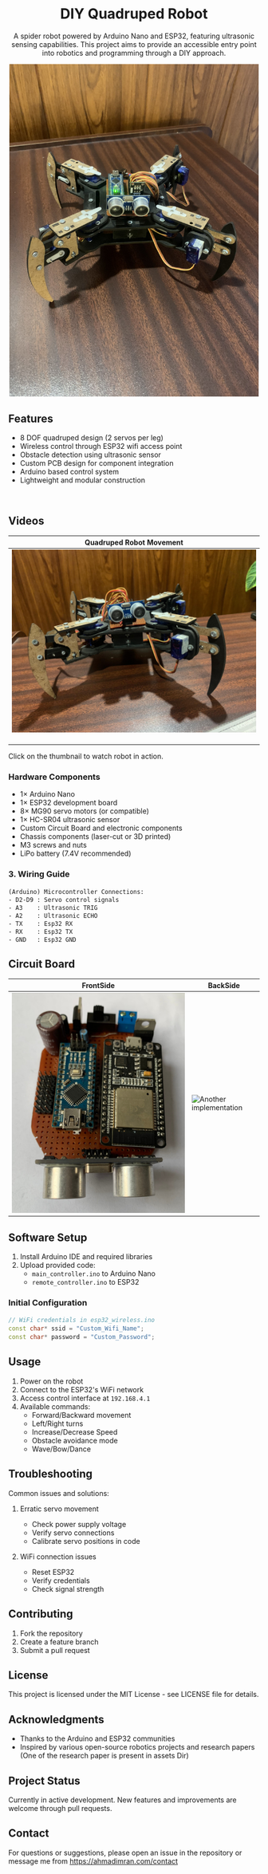 <div align = center>

# DIY Quadruped Robot
A spider robot powered by Arduino Nano and ESP32, featuring ultrasonic sensing capabilities. This project aims to provide an accessible entry point into robotics and programming through a DIY approach.<br/>
</div>

<div align="center">
  <img src="assets/robot.jpg" width="500" alt="Quadruped Robot">
</div>

## Features

- 8 DOF quadruped design (2 servos per leg)
- Wireless control through ESP32 wifi access point
- Obstacle detection using ultrasonic sensor
- Custom PCB design for component integration
- Arduino based control system
- Lightweight and modular construction

<br/>

## Videos

| Quadruped Robot Movement |
|-
| <div align="center"><a href="https://www.youtube.com/shorts/Pe6NCr4o1K4" target="_blank"><img src="assets/thumbnail.jpeg" width="500" alt="Quadruped Robot"></a></div><br/>

Click on the thumbnail to watch robot in action.

### Hardware Components

- 1× Arduino Nano
- 1× ESP32 development board
- 8× MG90 servo motors (or compatible)
- 1× HC-SR04 ultrasonic sensor
- Custom Circuit Board and electronic components
- Chassis components (laser-cut or 3D printed)
- M3 screws and nuts
- LiPo battery (7.4V recommended)

### 3. Wiring Guide

```
(Arduino) Microcontroller Connections:
- D2-D9 : Servo control signals
- A3    : Ultrasonic TRIG
- A2    : Ultrasonic ECHO
- TX    : Esp32 RX
- RX    : Esp32 TX
- GND   : Esp32 GND
```
## Circuit Board

| FrontSide | BackSide |
|-|-|
| ![mePed V2 demo mode](assets/board.JPG) | ![Another implementation](assets/circuit-down.JPG) |

## Software Setup

1. Install Arduino IDE and required libraries
2. Upload provided code:
   - `main_controller.ino` to Arduino Nano
   - `remote_controller.ino` to ESP32

### Initial Configuration

```cpp
// WiFi credentials in esp32_wireless.ino
const char* ssid = "Custom_Wifi_Name";
const char* password = "Custom_Password";
```

## Usage

1. Power on the robot
2. Connect to the ESP32's WiFi network
3. Access control interface at `192.168.4.1`
4. Available commands:
   - Forward/Backward movement
   - Left/Right turns
   - Increase/Decrease Speed
   - Obstacle avoidance mode
   - Wave/Bow/Dance

## Troubleshooting

Common issues and solutions:

1. Erratic servo movement

   - Check power supply voltage
   - Verify servo connections
   - Calibrate servo positions in code

2. WiFi connection issues
   - Reset ESP32
   - Verify credentials
   - Check signal strength

## Contributing

1. Fork the repository
2. Create a feature branch
3. Submit a pull request

## License

This project is licensed under the MIT License - see LICENSE file for details.

## Acknowledgments

- Thanks to the Arduino and ESP32 communities
- Inspired by various open-source robotics projects and research papers (One of the research paper is present in assets Dir)

## Project Status

Currently in active development. New features and improvements are welcome through pull requests.

## Contact

For questions or suggestions, please open an issue in the repository or message me from https://ahmadimran.com/contact
